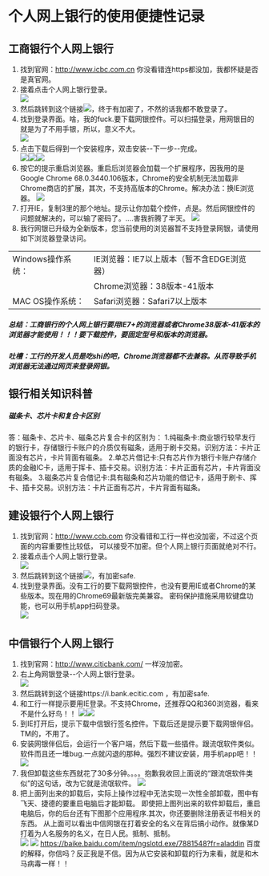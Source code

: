 # 个人网上银行的使用便捷性记录
## 工商银行个人网上银行
1. 找到官网：http://www.icbc.com.cn 你没看错连https都没加，我都怀疑是否是真官网。
2. 接着点击个人网上银行登录。                                                  
![](img/1.jpg '')
3. 然后跳转到这个链接![](img/2.jpg '')，终于有加密了，不然的话我都不敢登录了。
4. 找到登录界面。啥，我的fuck.要下载网银控件。可以扫描登录，用网银目的就是为了不用手银，所以，意义不大。                           
![](img/3.jpg '')
5. 点击下载后得到一个安装程序，双击安装--下一步--完成。                     
![](img/4.jpg '')![](img/5.jpg '')![](img/6.jpg '')
6. 按它的提示重启浏览器。重启后浏览器会加载一个扩展程序，因我用的是Google Chrome 68.0.3440.106版本，Chrome的安全机制无法加载非Chrome商店的扩展，其次，不支持高版本的Chrome。解决办法：换IE浏览器。
![](img/7.jpg '')
7. 打开IE，复制3里的那个地址。提示让你加载个控件，点是。然后网银控件的问题就解决的，可以输了密码了。....害我折腾了半天。
![](img/8.jpg '')
8. 我行网银已升级为全新版本，您当前使用的浏览器暂不支持登录网银，请使用如下浏览器登录访问。<br />
 <table style="font-size:16px;">
<tr> <td>Windows操作系统：</td> <td>IE浏览器：IE7以上版本（暂不含EDGE浏览器）</td></tr>
<tr> <td></td> <td>Chrome浏览器：38版本-41版本</td></tr>
<tr> <td>MAC OS操作系统：</td> <td>Safari浏览器：Safari7以上版本</td></tr>  	
</table>						   			

##### 总结：工商银行的个人网上银行要用IE7+的浏览器或者Chrome38版本-41版本的浏览器才能使用！！！要下载控件，要固定型号和版本的浏览器。
##### 吐槽：工行的开发人员是吃shi的吧，Chrome浏览器都不去兼容。从而导致手机浏览器无法通过网页来登录网银。

## 银行相关知识科普
##### 磁条卡、芯片卡和复合卡区别
答：磁条卡、芯片卡、磁条芯片复合卡的区别为： 1.纯磁条卡:商业银行较早发行的银行卡，存储银行卡账户的介质仅有磁条，适用于刷卡交易。识别方法：卡片正面没有芯片，卡片背面有磁条。 2.单芯片借记卡:只有芯片作为银行卡账户存储介质的金融IC卡，适用于挥卡、插卡交易。识别方法：卡片正面有芯片，卡片背面没有磁条。 3.磁条芯片复合借记卡:具有磁条和芯片功能的借记卡，适用于刷卡、挥卡、插卡交易。识别方法：卡片正面有芯片，卡片背面有磁条。

## 建设银行个人网上银行
1. 找到官网：http://www.ccb.com 你没看错和工行一样也没加密，不过这个页面的内容重要性比较低，
可以接受不加密。但个人网上银行页面就绝对不行。
2. 接着点击个人网上银行登录。                                                  
![](img/9.jpg '')
3. 然后跳转到这个链接![](img/10.jpg '')，有加密safe.
4. 找到登录界面。没有工行的要下载网银控件，也没有要用IE或者Chrome的某些版本。现在用的Chrome69最新版完美兼容。
密码保护措施采用软键盘功能，也可以用手机app扫码登录。       
![](img/11.jpg '')


## 中信银行个人网上银行
1. 找到官网：http://www.citicbank.com/ 一样没加密。
2. 右上角网银登录--个人网上银行登录。                                                  
![](img/12.jpg '')
3. 然后跳转到这个链接https://i.bank.ecitic.com ，有加密safe.
4. 和工行一样提示要用IE登录。不支持Chrome，还推荐QQ和360浏览器，看来不是什么好鸟！！
![](img/13.jpg '')![](img/14.jpg '')
5. 到IE打开后，提示下载中信银行签名控件。下载后还是提示要下载网银伴侣。 TM的，不用了。
6. 安装网银伴侣后，会运行一个客户端，然后下载一些插件。跟流氓软件类似。
软件而且还一堆bug.一点就闪退的那种。强烈不建议安装，用手机app吧！！
![](img/15.jpg '')
7. 我但卸载这些东西就花了30多分钟。。。。抱歉我收回上面说的“跟流氓软件类似”的这句话，改为它就是流氓软件。
![](img/16.jpg '')
8. 把上面列出来的卸载后，实际上操作过程中无法实现一次性全部卸载，图中有飞天、捷德的要重启电脑后才能卸载。
即使把上图列出来的软件卸载后，重启电脑后，你的后台还有下图那个应用程序.其次，你还要删除注册表证书相关的东西。
从上面可以看出中信网银在打着安全的名义在背后搞小动作。就像某D打着为人名服务的名义，在日人民。抵制、抵制。                                      
![](img/17.jpg '')
![](img/18.jpg '')
https://baike.baidu.com/item/ngslotd.exe/7881548?fr=aladdin
百度的解释，你信吗？反正我是不信。因为从它安装和卸载的行为来看，就是和木马病毒一样！！
